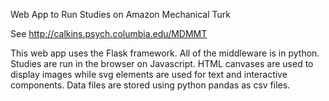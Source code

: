 Web App to Run Studies on Amazon Mechanical Turk

See http://calkins.psych.columbia.edu/MDMMT

This web app uses the Flask framework. All of the middleware is in python. Studies are run in the browser on Javascript. HTML canvases are used to display images while svg elements are used for text and interactive components. Data files are stored using python pandas as csv files.